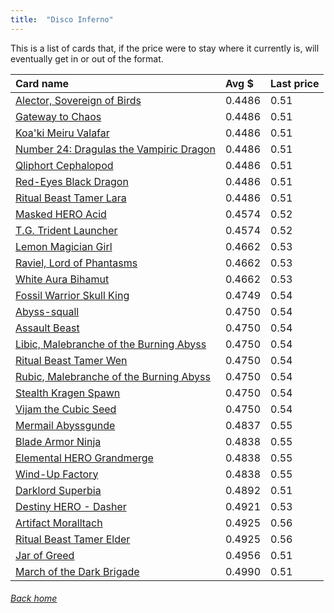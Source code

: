 ```yaml
---
title:  "Disco Inferno"
---
```


This is a list of cards that, if the price were to stay where it currently is, will eventually get in or out of the format.

| Card name | Avg $ | Last price |
| :-- | :-- | :-- |
[Alector, Sovereign of Birds](https://db.ygoprodeck.com/card/?search=Alector,%20Sovereign%20of%20Birds) | 0.4486 | 0.51 |
[Gateway to Chaos](https://db.ygoprodeck.com/card/?search=Gateway%20to%20Chaos) | 0.4486 | 0.51 |
[Koa'ki Meiru Valafar](https://db.ygoprodeck.com/card/?search=Koa'ki%20Meiru%20Valafar) | 0.4486 | 0.51 |
[Number 24: Dragulas the Vampiric Dragon](https://db.ygoprodeck.com/card/?search=Number%2024:%20Dragulas%20the%20Vampiric%20Dragon) | 0.4486 | 0.51 |
[Qliphort Cephalopod](https://db.ygoprodeck.com/card/?search=Qliphort%20Cephalopod) | 0.4486 | 0.51 |
[Red-Eyes Black Dragon](https://db.ygoprodeck.com/card/?search=Red-Eyes%20Black%20Dragon) | 0.4486 | 0.51 |
[Ritual Beast Tamer Lara](https://db.ygoprodeck.com/card/?search=Ritual%20Beast%20Tamer%20Lara) | 0.4486 | 0.51 |
[Masked HERO Acid](https://db.ygoprodeck.com/card/?search=Masked%20HERO%20Acid) | 0.4574 | 0.52 |
[T.G. Trident Launcher](https://db.ygoprodeck.com/card/?search=T.G.%20Trident%20Launcher) | 0.4574 | 0.52 |
[Lemon Magician Girl](https://db.ygoprodeck.com/card/?search=Lemon%20Magician%20Girl) | 0.4662 | 0.53 |
[Raviel, Lord of Phantasms](https://db.ygoprodeck.com/card/?search=Raviel,%20Lord%20of%20Phantasms) | 0.4662 | 0.53 |
[White Aura Bihamut](https://db.ygoprodeck.com/card/?search=White%20Aura%20Bihamut) | 0.4662 | 0.53 |
[Fossil Warrior Skull King](https://db.ygoprodeck.com/card/?search=Fossil%20Warrior%20Skull%20King) | 0.4749 | 0.54 |
[Abyss-squall](https://db.ygoprodeck.com/card/?search=Abyss-squall) | 0.4750 | 0.54 |
[Assault Beast](https://db.ygoprodeck.com/card/?search=Assault%20Beast) | 0.4750 | 0.54 |
[Libic, Malebranche of the Burning Abyss](https://db.ygoprodeck.com/card/?search=Libic,%20Malebranche%20of%20the%20Burning%20Abyss) | 0.4750 | 0.54 |
[Ritual Beast Tamer Wen](https://db.ygoprodeck.com/card/?search=Ritual%20Beast%20Tamer%20Wen) | 0.4750 | 0.54 |
[Rubic, Malebranche of the Burning Abyss](https://db.ygoprodeck.com/card/?search=Rubic,%20Malebranche%20of%20the%20Burning%20Abyss) | 0.4750 | 0.54 |
[Stealth Kragen Spawn](https://db.ygoprodeck.com/card/?search=Stealth%20Kragen%20Spawn) | 0.4750 | 0.54 |
[Vijam the Cubic Seed](https://db.ygoprodeck.com/card/?search=Vijam%20the%20Cubic%20Seed) | 0.4750 | 0.54 |
[Mermail Abyssgunde](https://db.ygoprodeck.com/card/?search=Mermail%20Abyssgunde) | 0.4837 | 0.55 |
[Blade Armor Ninja](https://db.ygoprodeck.com/card/?search=Blade%20Armor%20Ninja) | 0.4838 | 0.55 |
[Elemental HERO Grandmerge](https://db.ygoprodeck.com/card/?search=Elemental%20HERO%20Grandmerge) | 0.4838 | 0.55 |
[Wind-Up Factory](https://db.ygoprodeck.com/card/?search=Wind-Up%20Factory) | 0.4838 | 0.55 |
[Darklord Superbia](https://db.ygoprodeck.com/card/?search=Darklord%20Superbia) | 0.4892 | 0.51 |
[Destiny HERO - Dasher](https://db.ygoprodeck.com/card/?search=Destiny%20HERO%20-%20Dasher) | 0.4921 | 0.53 |
[Artifact Moralltach](https://db.ygoprodeck.com/card/?search=Artifact%20Moralltach) | 0.4925 | 0.56 |
[Ritual Beast Tamer Elder](https://db.ygoprodeck.com/card/?search=Ritual%20Beast%20Tamer%20Elder) | 0.4925 | 0.56 |
[Jar of Greed](https://db.ygoprodeck.com/card/?search=Jar%20of%20Greed) | 0.4956 | 0.51 |
[March of the Dark Brigade](https://db.ygoprodeck.com/card/?search=March%20of%20the%20Dark%20Brigade) | 0.4990 | 0.51 |

###### [Back home](index)